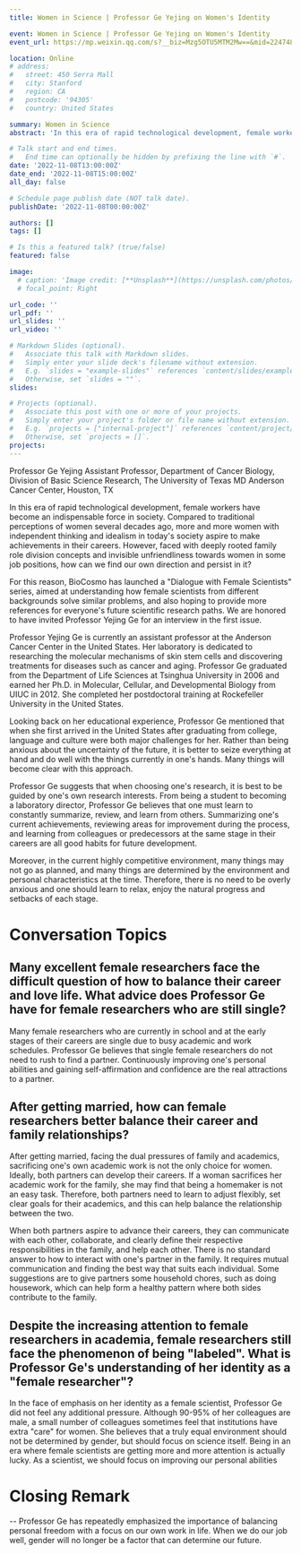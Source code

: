 ```yaml
---
title: Women in Science | Professor Ge Yejing on Women's Identity

event: Women in Science | Professor Ge Yejing on Women's Identity
event_url: https://mp.weixin.qq.com/s?__biz=Mzg5OTU5MTM2Mw==&mid=2247484167&idx=1&sn=b841f604ea90cf57d9c074948d4bee57&chksm=c051beabf72637bd18e8d854a4aa0554561605508b59bf5d9e37e8086a04206620d0450af8eb#rd

location: Online
# address:
#   street: 450 Serra Mall
#   city: Stanford
#   region: CA
#   postcode: '94305'
#   country: United States

summary: Women in Science
abstract: 'In this era of rapid technological development, female workers have become an indispensable force in society. Compared to traditional perceptions of women several decades ago, more and more women with independent thinking and idealism in today's society aspire to make achievements in their careers. However, faced with deeply rooted family role division concepts and invisible unfriendliness towards women in some job positions, how can we find our own direction and persist in it?'

# Talk start and end times.
#   End time can optionally be hidden by prefixing the line with `#`.
date: '2022-11-08T13:00:00Z'
date_end: '2022-11-08T15:00:00Z'
all_day: false

# Schedule page publish date (NOT talk date).
publishDate: '2022-11-08T00:00:00Z'

authors: []
tags: []

# Is this a featured talk? (true/false)
featured: false

image:
  # caption: 'Image credit: [**Unsplash**](https://unsplash.com/photos/bzdhc5b3Bxs)'
  # focal_point: Right

url_code: ''
url_pdf: ''
url_slides: ''
url_video: ''

# Markdown Slides (optional).
#   Associate this talk with Markdown slides.
#   Simply enter your slide deck's filename without extension.
#   E.g. `slides = "example-slides"` references `content/slides/example-slides.md`.
#   Otherwise, set `slides = ""`.
slides:

# Projects (optional).
#   Associate this post with one or more of your projects.
#   Simply enter your project's folder or file name without extension.
#   E.g. `projects = ["internal-project"]` references `content/project/deep-learning/index.md`.
#   Otherwise, set `projects = []`.
projects:
---
```

Professor Ge Yejing
Assistant Professor, Department of Cancer Biology, Division of Basic Science Research, The University of Texas MD Anderson Cancer Center, Houston, TX

In this era of rapid technological development, female workers have become an indispensable force in society. Compared to traditional perceptions of women several decades ago, more and more women with independent thinking and idealism in today's society aspire to make achievements in their careers. However, faced with deeply rooted family role division concepts and invisible unfriendliness towards women in some job positions, how can we find our own direction and persist in it?

For this reason, BioCosmo has launched a "Dialogue with Female Scientists" series, aimed at understanding how female scientists from different backgrounds solve similar problems, and also hoping to provide more references for everyone's future scientific research paths. We are honored to have invited Professor Yejing Ge for an interview in the first issue.

Professor Yejing Ge is currently an assistant professor at the Anderson Cancer Center in the United States. Her laboratory is dedicated to researching the molecular mechanisms of skin stem cells and discovering treatments for diseases such as cancer and aging. Professor Ge graduated from the Department of Life Sciences at Tsinghua University in 2006 and earned her Ph.D. in Molecular, Cellular, and Developmental Biology from UIUC in 2012. She completed her postdoctoral training at Rockefeller University in the United States.

Looking back on her educational experience, Professor Ge mentioned that when she first arrived in the United States after graduating from college, language and culture were both major challenges for her. Rather than being anxious about the uncertainty of the future, it is better to seize everything at hand and do well with the things currently in one's hands. Many things will become clear with this approach.

Professor Ge suggests that when choosing one's research, it is best to be guided by one's own research interests. From being a student to becoming a laboratory director, Professor Ge believes that one must learn to constantly summarize, review, and learn from others. Summarizing one's current achievements, reviewing areas for improvement during the process, and learning from colleagues or predecessors at the same stage in their careers are all good habits for future development.

Moreover, in the current highly competitive environment, many things may not go as planned, and many things are determined by the environment and personal characteristics at the time. Therefore, there is no need to be overly anxious and one should learn to relax, enjoy the natural progress and setbacks of each stage.

# Conversation Topics

## Many excellent female researchers face the difficult question of how to balance their career and love life. What advice does Professor Ge have for female researchers who are still single?
Many female researchers who are currently in school and at the early stages of their careers are single due to busy academic and work schedules. Professor Ge believes that single female researchers do not need to rush to find a partner. Continuously improving one's personal abilities and gaining self-affirmation and confidence are the real attractions to a partner.

## After getting married, how can female researchers better balance their career and family relationships?
After getting married, facing the dual pressures of family and academics, sacrificing one's own academic work is not the only choice for women. Ideally, both partners can develop their careers. If a woman sacrifices her academic work for the family, she may find that being a homemaker is not an easy task. Therefore, both partners need to learn to adjust flexibly, set clear goals for their academics, and this can help balance the relationship between the two.

When both partners aspire to advance their careers, they can communicate with each other, collaborate, and clearly define their respective responsibilities in the family, and help each other. There is no standard answer to how to interact with one's partner in the family. It requires mutual communication and finding the best way that suits each individual. Some suggestions are to give partners some household chores, such as doing housework, which can help form a healthy pattern where both sides contribute to the family.

## Despite the increasing attention to female researchers in academia, female researchers still face the phenomenon of being "labeled". What is Professor Ge's understanding of her identity as a "female researcher"?
In the face of emphasis on her identity as a female scientist, Professor Ge did not feel any additional pressure. Although 90-95% of her colleagues are male, a small number of colleagues sometimes feel that institutions have extra "care" for women. She believes that a truly equal environment should not be determined by gender, but should focus on science itself. Being in an era where female scientists are getting more and more attention is actually lucky. As a scientist, we should focus on improving our personal abilities

# Closing Remark 
-- Professor Ge has repeatedly emphasized the importance of balancing personal freedom with a focus on our own work in life. When we do our job well, gender will no longer be a factor that can determine our future.


